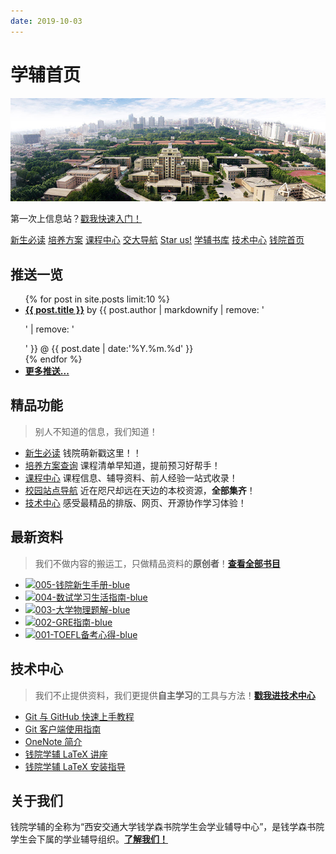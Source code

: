 ```yaml
---
date: 2019-10-03
---
```


# 学辅首页
![本图片来自于西安交通大学官方网站，版权归其所有。](/assets/images/frontpage.jpg)

<center-banner>第一次上信息站？<a href="/welcome">戳我快速入门！</a></center-banner>

<div class="icon-bar">
  <a href="/intro/life-in-xjtu"><i class="fa fa-star fa-pulse"></i> 新生必读</a>
  <a href="/program/"><i class="fa fa-file"></i> 培养方案</a>
  <a href="/course/"><i class="fa fa-th"></i> 课程中心</a>
  <a href="/navigator/"><i class="fa fa-map"></i> 交大导航</a>
  <a href="https://github.com/qyxf/"><i class="fa fa-github"></i> Star us!</a>
  <a href="/BookHub/"><i class="fa fa-book"></i> 学辅书库</a>
  <a href="/technique/"><i class="fa fa-rocket"></i> 技术中心</a>
  <a href="http://bjb.xjtu.edu.cn/"><i class="fa fa-university"></i> 钱院首页</a>
</div>


## <i class="fa fa-commenting-o"></i> 推送一览

<ul class="postlist">
  {% for post in site.posts limit:10 %}
    <li><i class="fa fa-comment-o"></i>
      <a href="{{ post.url }}"><u><strong>{{ post.title }}</strong></u></a> by {{ post.author | markdownify | remove: '<p>' | remove: '</p>' }} @ {{ post.date | date:'%Y.%m.%d' }}
    </li>
  {% endfor %}
  <li><span class="mono"><i class="fa fa-chevron-circle-down"></i></span> <a href="post"><strong>更多推送...</strong></a></li>
</ul>

## <i class="fa fa-rocket"></i> 精品功能
> 别人不知道的信息，我们知道！

- <i class="fa fa-star"></i> [新生必读](/intro/life-in-xjtu) 钱院萌新戳这里！！
- <i class="fa fa-file"></i> [培养方案查询](/program/) 课程清单早知道，提前预习好帮手！
- <i class="fa fa-th"></i> [课程中心](/course/) 课程信息、辅导资料、前人经验一站式收录！
- <i class="fa fa-map"></i> [校园站点导航](/navigator) 近在咫尺却远在天边的本校资源，**全部集齐**！
- <i class="fa fa-code"></i> [技术中心](/technique/) 感受最精品的排版、网页、开源协作学习体验！


## <i class="fa fa-book"></i> 最新资料
> 我们不做内容的搬运工，只做精品资料的**原创者**！[**查看全部书目**](/BookHub)

- [![005-钱院新生手册-blue](shield)](/BookHub/005.freshman-manual)
- [![004-数试学习生活指南-blue](shield)](/BookHub/004.guidance-for-study)
- [![003-大学物理题解-blue](shield)](/BookHub/003.key-to-university-physics)
- [![002-GRE指南-blue](shield)](/BookHub/002.gre-guide)
- [![001-TOEFL备考心得-blue](shield)](/BookHub/001.toefl-tips)

## <i class="fa fa-compass"></i> 技术中心
> 我们不止提供资料，我们更提供**自主学习**的工具与方法！[**戳我进技术中心**](/technique)

- <i class="fa fa-file-word-o"></i> [Git 与 GitHub 快速上手教程](/technique/git-github)
- <i class="fa fa-file-word-o"></i> [Git 客户端使用指南](/technique/git-client)
- <i class="fa fa-file-word-o"></i> [OneNote 简介](/technique/onenote)
- <i class="fa fa-file-word-o"></i> [钱院学辅 LaTeX 讲座](https://github.com/qyxf/lec-on-LaTeX)
- <i class="fa fa-file-word-o"></i> [钱院学辅 LaTeX 安装指导](/technique/latex-download)

## <i class="fa fa-address-card"></i> 关于我们

钱院学辅的全称为“西安交通大学钱学森书院学生会学业辅导中心”，是钱学森书院学生会下属的学业辅导组织。[**了解我们！**](/about)
